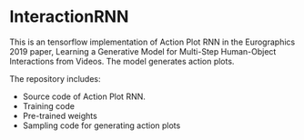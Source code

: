 # InteractionRNN
This is an tensorflow implementation of Action Plot RNN in the Eurographics 2019 paper, Learning a Generative Model for Multi-Step Human-Object Interactions from Videos. The model generates action plots. 

The repository includes:

* Source code of Action Plot RNN.
* Training code
* Pre-trained weights
* Sampling code for generating action plots
